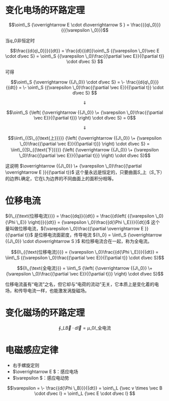 # 变化电场的环路定理

$$\oint\_S {\overrightarrow E  \cdot d\overrightarrow S }  = \frac{{{q\_0}}}{{{\varepsilon \_0}}}$$

当${q\_0}$非恒定时

$$\frac{{d{q\_0}}}{{dt}} = \frac{d}{{dt}}\oint\_S {{\varepsilon \_0}\vec E \cdot d\vec S}  = \oint\_S {{\varepsilon \_0}\frac{{\partial \vec E}}{{\partial t}} \cdot d\vec S} $$

可得

$$\oint\_S {\overrightarrow {{J\_0}}  \cdot d\vec S}  =  \- \frac{{d{q\_0}}}{{dt}} =  \- \oint\_S {{\varepsilon \_0}\frac{{\partial \vec E}}{{\partial t}} \cdot d\vec S} $$

$$ \Downarrow $$

$$\oint\_S {\left( {\overrightarrow {{J\_0}}  \+ {\varepsilon \_0}\frac{{\partial \vec E}}{{\partial t}}} \right) \cdot d\vec S}  = 0$$

$$ \Downarrow $$

$$\iint\_{{S\_{{\text{上}}}}} {\left( {\overrightarrow {{J\_0}}  \+ {\varepsilon \_0}\frac{{\partial \vec E}}{{\partial t}}} \right) \cdot d\vec S} = \iint\_{{S\_{{\text{下}}}}} {\left( {\overrightarrow {{J\_0}}  \+ {\varepsilon \_0}\frac{{\partial \vec E}}{{\partial t}}} \right) \cdot d\vec S}$$

这说明 $\overrightarrow {{J\_0}}  \+ {\varepsilon \_0}\frac{{\partial \overrightarrow E }}{{\partial t}}$ 这个量永远是恒定的，只要曲面$S\_{\text{上}}$（$S\_{\text{下}}$）的边界L确定，它在L为边界的不同曲面上的面积分相等。




# 位移电流

${I\_{{\text{位移电流}}}} = \frac{{dq}}{{dt}} = \frac{{d\left( {{\varepsilon \_0}{\Phi \_E}} \right)}}{{dt}} = {\varepsilon \_0}\frac{{d{\Phi \_E}}}{{dt}}$ 这个量叫做位移电流，${\varepsilon \_0}\frac{{\partial \overrightarrow E }}{{\partial t}}$ 是位移电流面密度，传导电流 ${I\_0} = \iint\_S {\overrightarrow {{J\_0}}  \cdot d\overrightarrow S }$ 和位移电流合在一起，称为全电流。

$${I\_{{\text{位移电流}}}} = {\varepsilon \_0}\frac{{d{\Phi \_E}}}{{dt}} = \iint\_S {{\varepsilon \_0}\frac{{\partial \vec E}}{{\partial t}} \cdot d\vec S}$$

$${I\_{\text{全电流}}} = \iint\_S {\left( {\overrightarrow {{J\_0}}  \+ {\varepsilon \_0}\frac{{\partial \vec E}}{{\partial t}}} \right) \cdot d\vec S}$$

位移电流虽有“电流”之名，但它却与“电荷的流动”无关，它本质上是变化着的电场，和传导电流一样，也能激发涡旋磁场。




# 变化磁场的环路定理

$$\oint\_L {\vec B \cdot d\vec l}  = {\mu \_0}{I\_{{\text{全电流}}}}$$





# 电磁感应定律

* 右手螺旋定则
* $\overrightarrow E $：感应电场
* $\varepsilon $：感应电动势

$$\varepsilon  =  \- \frac{{d{\Phi \_B}}}{{dt}} = \oint\_L {\vec v \times \vec B \cdot d\vec l}  = \oint\_L {\vec E \cdot d\vec l} $$





















